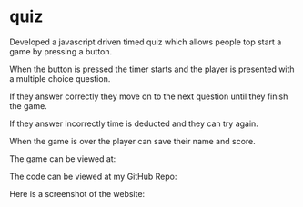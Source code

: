 # quiz

Developed a javascript driven timed quiz which allows people top start a game by pressing a button. 

When the button is pressed the timer starts and the player is presented with a multiple choice question. 

If they answer correctly they move on to the next question until they finish the game.

If they answer incorrectly time is deducted and they can try again. 

When the game is over the player can save their name and score. 

The game can be viewed at: 

The code can be viewed at my GitHub Repo: 

Here is a screenshot of the website: